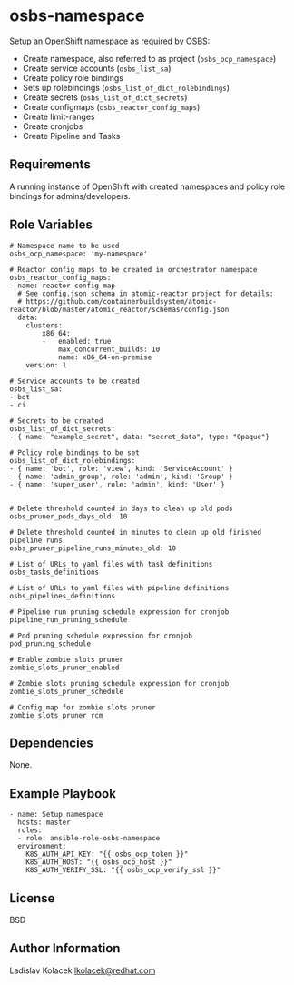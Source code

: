 osbs-namespace
==============

Setup an OpenShift namespace as required by OSBS:
- Create namespace, also referred to as project (`osbs_ocp_namespace`)
- Create service accounts (`osbs_list_sa`)
- Create policy role bindings
- Sets up rolebindings (`osbs_list_of_dict_rolebindings`)
- Create secrets (`osbs_list_of_dict_secrets`)
- Create configmaps (`osbs_reactor_config_maps`)
- Create limit-ranges
- Create cronjobs
- Create Pipeline and Tasks


Requirements
------------

A running instance of OpenShift with created namespaces and policy role bindings for admins/developers.

Role Variables
--------------

    # Namespace name to be used
    osbs_ocp_namespace: 'my-namespace'

    # Reactor config maps to be created in orchestrator namespace
    osbs_reactor_config_maps:
    - name: reactor-config-map
      # See config.json schema in atomic-reactor project for details:
      # https://github.com/containerbuildsystem/atomic-reactor/blob/master/atomic_reactor/schemas/config.json
      data:
        clusters:
            x86_64:
            -   enabled: true
                max_concurrent_builds: 10
                name: x86_64-on-premise
        version: 1

    # Service accounts to be created
    osbs_list_sa:
    - bot
    - ci

    # Secrets to be created
    osbs_list_of_dict_secrets:
    - { name: "example_secret", data: "secret_data", type: "Opaque"}

    # Policy role bindings to be set
    osbs_list_of_dict_rolebindings:
    - { name: 'bot', role: 'view', kind: 'ServiceAccount' }
    - { name: 'admin_group', role: 'admin', kind: 'Group' }
    - { name: 'super_user', role: 'admin', kind: 'User' }


    # Delete threshold counted in days to clean up old pods
    osbs_pruner_pods_days_old: 10

    # Delete threshold counted in minutes to clean up old finished pipeline runs
    osbs_pruner_pipeline_runs_minutes_old: 10

    # List of URLs to yaml files with task definitions
    osbs_tasks_definitions

    # List of URLs to yaml files with pipeline definitions
    osbs_pipelines_definitions

    # Pipeline run pruning schedule expression for cronjob
    pipeline_run_pruning_schedule

    # Pod pruning schedule expression for cronjob
    pod_pruning_schedule

    # Enable zombie slots pruner
    zombie_slots_pruner_enabled

    # Zombie slots pruning schedule expression for cronjob
    zombie_slots_pruner_schedule

    # Config map for zombie slots pruner
    zombie_slots_pruner_rcm

Dependencies
------------

None.

Example Playbook
----------------

    - name: Setup namespace
      hosts: master
      roles:
      - role: ansible-role-osbs-namespace
      environment:
        K8S_AUTH_API_KEY: "{{ osbs_ocp_token }}"
        K8S_AUTH_HOST: "{{ osbs_ocp_host }}"
        K8S_AUTH_VERIFY_SSL: "{{ osbs_ocp_verify_ssl }}"

License
-------

BSD

Author Information
------------------

Ladislav Kolacek <lkolacek@redhat.com>
